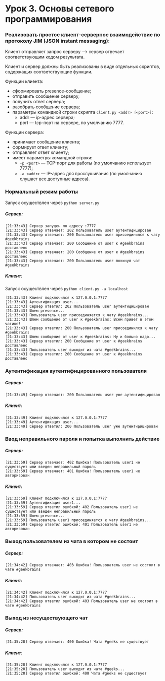 # Урок 3. Основы сетевого программирования
### Реализовать простое клиент-серверное взаимодействие по протоколу JIM (JSON instant messaging):
Клиент отправляет запрос серверу --> сервер отвечает соответствующим кодом результата.

Клиент и сервер должны быть реализованы в виде отдельных скриптов,
содержащих соответствующие функции.

Функции клиента:
* сформировать presence-сообщение;
* отправить сообщение серверу;
* получить ответ сервера;
* разобрать сообщение сервера;
* параметры командной строки скрипта `client.py <addr> [<port>]`:
    - addr — ip-адрес сервера;
    - port — tcp-порт на сервере, по умолчанию 7777.

Функции сервера:
* принимает сообщение клиента;
* формирует ответ клиенту;
* отправляет ответ клиенту;
* имеет параметры командной строки:
    - `-p <port>` — TCP-порт для работы (по умолчанию использует 7777);
    - `-a <addr>` — IP-адрес для прослушивания (по умолчанию слушает все доступные адреса).


### Нормальный режим работы

Запуск осуществлен через `python server.py`

##### Сервер:
```console
[21:33:43] Сервер запущен по адресу :7777
[21:33:43] Сервер отвечает: 202 Пользователь user аутентифицирован
[21:33:43] Сервер отвечает: 200 Пользователь user присоединился к чату #geekbrains
[21:33:43] Сервер отвечает: 200 Сообщение от user к #geekbrains доставлено
[21:33:43] Сервер отвечает: 200 Сообщение от user к #geekbrains доставлено
[21:33:43] Сервер отвечает: 200 Пользователь user покинул чат #geekbrains
```


##### Клиент:

Запуск осуществлен через `python client.py -a localhost`

```console
[21:33:43] Клиент подключился к 127.0.0.1:7777
[21:33:43] Аутентификация user...
[21:33:43] Сервер ответил: 202 Пользователь user аутентифицирован
[21:33:43] Шлем presence...
[21:33:43] Пользователь user присоединяется к чату #geekbrains...
[21:33:43] Шлем сообщение от user к #geekbrains: Всем привет в этом чатике!
[21:33:43] Сервер ответил: 200 Пользователь user присоединился к чату #geekbrains
[21:33:43] Шлем сообщение от user к #geekbrains: Ну и больно надо...
[21:33:43] Сервер ответил: 200 Сообщение от user к #geekbrains доставлено
[21:33:43] Пользователь user выходит из чата #geekbrains...
[21:33:43] Сервер ответил: 200 Сообщение от user к #geekbrains доставлено
```


### Аутентификация аутентифицированного пользователя

##### Сервер:
```console
[21:33:49] Сервер отвечает: 200 Пользователь user уже аутентифицирован
```


##### Клиент:
```console
[21:33:49] Клиент подключился к 127.0.0.1:7777
[21:33:49] Аутентификация user...
[21:33:49] Сервер ответил: 200 Пользователь user уже аутентифицирован
```

### Ввод неправильного пароля и попытка выполнить действие

##### Сервер:
```console
[21:33:59] Сервер отвечает: 402 Ошибка! Пользователь user1 не существует или введен неправильный пароль
[21:33:59] Сервер отвечает: 401 Ошибка! Пользователь user1 не авторизован
```

##### Клиент:
```console
[21:33:59] Клиент подключился к 127.0.0.1:7777
[21:33:59] Аутентификация user1...
[21:33:59] Сервер ответил ошибкой: 402 Пользователь user1 не существует или введен неправильный пароль
[21:33:59] Шлем presence...
[21:33:59] Пользователь user1 присоединяется к чату #geekbrains...
[21:33:59] Сервер ответил ошибкой: 401 Пользователь user1 не авторизован
```

### Выход пользователем из чата в котором не состоит

##### Сервер:
```console
[21:34:42] Сервер отвечает: 403 Ошибка! Пользователь user не состоит в чате #geekbrains
```

##### Клиент:
```console
[21:34:42] Клиент подключился к 127.0.0.1:7777
[21:34:42] Пользователь user выходит из чата #geekbrains...
[21:34:42] Сервер ответил ошибкой: 403 Пользователь user не состоит в чате #geekbrains
```

### Выход из несуществующего чат

##### Сервер:
```console
[21:35:20] Сервер отвечает: 400 Ошибка! Чата #geeks не существует
```

##### Клиент:
```console
[21:35:20] Клиент подключился к 127.0.0.1:7777
[21:35:20] Пользователь user выходит из чата #geeks...
[21:35:20] Сервер ответил ошибкой: 400 Чата #geeks не существует
```
